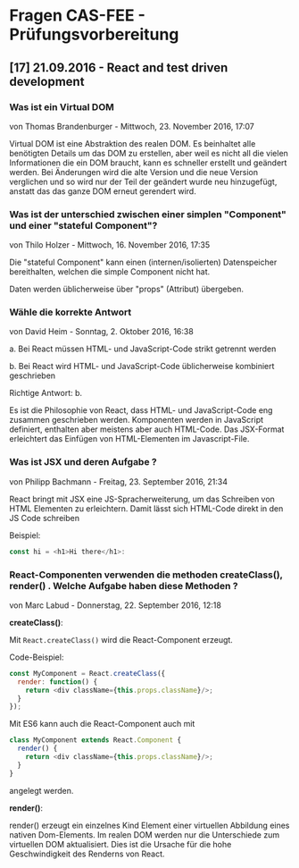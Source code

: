 # Fragen CAS-FEE - Prüfungsvorbereitung

## [17] 21.09.2016 - React and test driven development

### Was ist ein Virtual DOM
von Thomas Brandenburger - Mittwoch, 23. November 2016, 17:07

Virtual DOM ist eine Abstraktion des realen DOM. Es beinhaltet alle benötigten Details um das DOM zu erstellen, aber weil es nicht all die vielen Informationen die ein DOM braucht, kann es schneller erstellt und geändert werden. Bei Änderungen wird die alte Version und die neue Version verglichen und so wird nur der Teil der geändert wurde neu hinzugefügt, anstatt das das ganze DOM erneut gerendert wird.

### Was ist der unterschied zwischen einer simplen "Component" und einer "stateful Component"?
von Thilo Holzer - Mittwoch, 16. November 2016, 17:35

Die "stateful Component" kann einen (internen/isolierten) Datenspeicher bereithalten, welchen die simple Component nicht hat.

Daten werden üblicherweise über "props" (Attribut) übergeben.

### Wähle die korrekte Antwort
von David Heim - Sonntag, 2. Oktober 2016, 16:38

a. Bei React müssen HTML- und JavaScript-Code strikt getrennt werden

b. Bei React wird HTML- und JavaScript-Code üblicherweise kombiniert geschrieben

Richtige Antwort: b.

Es ist die Philosophie von React, dass HTML- und JavaScript-Code eng zusammen geschrieben werden. Komponenten werden in JavaScript definiert, enthalten aber meistens aber auch HTML-Code. Das JSX-Format erleichtert das Einfügen von HTML-Elementen im Javascript-File.

### Was ist JSX und deren Aufgabe ?
von Philipp Bachmann - Freitag, 23. September 2016, 21:34

React bringt mit JSX eine JS-Spracherweiterung, um das Schreiben von HTML Elementen zu erleichtern. Damit lässt sich HTML-Code direkt in den JS Code schreiben

Beispiel:
```javascript
const hi = <h1>Hi there</h1>:
```

### React-Componenten verwenden die methoden createClass(), render() . Welche Aufgabe haben diese Methoden ?
von Marc Labud - Donnerstag, 22. September 2016, 12:18

**createClass()**:

Mit `React.createClass()` wird die React-Component erzeugt.

Code-Beispiel:
```javascript
const MyComponent = React.createClass({
  render: function() {
    return <div className={this.props.className}/>;
  }
});
```

Mit ES6 kann auch die React-Component auch mit
```javascript
class MyComponent extends React.Component {
  render() {
    return <div className={this.props.className}/>;
  }
}
```
angelegt werden.

**render()**:

render() erzeugt ein einzelnes Kind Element einer virtuellen Abbildung eines nativen Dom-Elements. Im realen DOM werden nur die Unterschiede zum virtuellen DOM aktualisiert. Dies ist die Ursache für die hohe Geschwindigkeit des Renderns von React.
